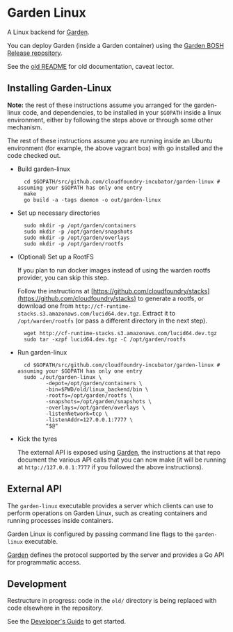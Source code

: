 # Garden Linux

A Linux backend for [Garden](https://github.com/cloudfoundry-incubator/garden).

You can deploy Garden (inside a Garden container) using the [Garden BOSH Release repository](https://github.com/cloudfoundry-incubator/garden-linux-release).

See the [old README](old/README.md) for old documentation, caveat lector.

## Installing Garden-Linux

**Note:** the rest of these instructions assume you arranged for the garden-linux code, and dependencies, to be
installed in your `$GOPATH` inside a linux environment, either by following the steps above or through some other mechanism.

The rest of these instructions assume you are running inside an Ubuntu environment (for example, the above vagrant box) with go installed and the code checked out.

* Build garden-linux

        cd $GOPATH/src/github.com/cloudfoundry-incubator/garden-linux # assuming your $GOPATH has only one entry
        make
        go build -a -tags daemon -o out/garden-linux

* Set up necessary directories

        sudo mkdir -p /opt/garden/containers
        sudo mkdir -p /opt/garden/snapshots
        sudo mkdir -p /opt/garden/overlays
        sudo mkdir -p /opt/garden/rootfs

* (Optional) Set up a RootFS

    If you plan to run docker images instead of using the warden rootfs provider, you can skip this step.

    Follow the instructions at [https://github.com/cloudfoundry/stacks](https://github.com/cloudfoundry/stacks) to generate a rootfs, or download one from `http://cf-runtime-stacks.s3.amazonaws.com/lucid64.dev.tgz`. Extract it to `/opt/warden/rootfs` (or pass a different directory in the next step).

        wget http://cf-runtime-stacks.s3.amazonaws.com/lucid64.dev.tgz
        sudo tar -xzpf lucid64.dev.tgz -C /opt/garden/rootfs

* Run garden-linux

        cd $GOPATH/src/github.com/cloudfoundry-incubator/garden-linux # assuming your $GOPATH has only one entry
        sudo ./out/garden-linux \
               -depot=/opt/garden/containers \
               -bin=$PWD/old/linux_backend/bin \
               -rootfs=/opt/garden/rootfs \
               -snapshots=/opt/garden/snapshots \
               -overlays=/opt/garden/overlays \
               -listenNetwork=tcp \
               -listenAddr=127.0.0.1:7777 \
               "$@"

* Kick the tyres

    The external API is exposed using [Garden](https://github.com/cloudfoundry-incubator/garden), the instructions at that repo document the various API calls that you can now make (it will be running at `http://127.0.0.1:7777` if you followed the above instructions).

## External API

The `garden-linux` executable provides a server which clients can use to perform operations on Garden Linux,
such as creating containers and running processes inside containers.
    
Garden Linux is configured by passing command line flags to the `garden-linux` executable.

[Garden](https://github.com/cloudfoundry-incubator/garden) defines the protocol supported by the server and provides a Go API for programmatic access.

## Development

Restructure in progress: code in the `old/` directory is being replaced with code elsewhere in the repository.

See the [Developer's Guide](docs/DEVELOPING.md) to get started.
